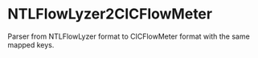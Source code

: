 # NTLFlowLyzer2CICFlowMeter
Parser from NTLFlowLyzer format to CICFlowMeter format with the same mapped keys.
